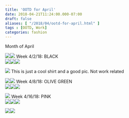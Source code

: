 ```yaml
---
title: 'OOTD for April'
date: 2018-04-21T11:24:00.000-07:00
draft: false
aliases: [ "/2018/04/ootd-for-april.html" ]
tags : [OOTD, Work]
categories: fashion
---
```


Month of April

  

  

[![](https://3.bp.blogspot.com/-D6SOVSBx3EM/Wtt-lytH-YI/AAAAAAAAE8s/soqO6kk-rQoBv78Vd-FbhXXDxinP3RwUwCLcBGAs/s200/IMG_0979.JPG)](https://3.bp.blogspot.com/-D6SOVSBx3EM/Wtt-lytH-YI/AAAAAAAAE8s/soqO6kk-rQoBv78Vd-FbhXXDxinP3RwUwCLcBGAs/s1600/IMG_0979.JPG)[![](https://2.bp.blogspot.com/-IKYLaNF8zVg/Wtt-l7lUUoI/AAAAAAAAE8k/8_CUf7OLsPUoGNXOSYct50twt5TQT3mhgCLcBGAs/s200/IMG_0983.JPG)](https://2.bp.blogspot.com/-IKYLaNF8zVg/Wtt-l7lUUoI/AAAAAAAAE8k/8_CUf7OLsPUoGNXOSYct50twt5TQT3mhgCLcBGAs/s1600/IMG_0983.JPG) Week 4/2/18: BLACK  
[![](https://2.bp.blogspot.com/-eII0nOkTKYA/Wtt-l0YHs2I/AAAAAAAAE8o/QG-cFhZQIV8Pher1fY97NtUBPmHs_nCmgCLcBGAs/s200/IMG_0993.JPG)](https://2.bp.blogspot.com/-eII0nOkTKYA/Wtt-l0YHs2I/AAAAAAAAE8o/QG-cFhZQIV8Pher1fY97NtUBPmHs_nCmgCLcBGAs/s1600/IMG_0993.JPG)[![](https://1.bp.blogspot.com/-50KOUQRiyIc/Wtt-nEyMWqI/AAAAAAAAE8w/BCg7q-Zq49Y86AmlKZGx9GgaWBHpqW9vQCLcBGAs/s200/IMG_0999.JPG)](https://1.bp.blogspot.com/-50KOUQRiyIc/Wtt-nEyMWqI/AAAAAAAAE8w/BCg7q-Zq49Y86AmlKZGx9GgaWBHpqW9vQCLcBGAs/s1600/IMG_0999.JPG)[![](https://1.bp.blogspot.com/-xl36PF_0vE8/Wtt-oeZ3lJI/AAAAAAAAE80/eYMgmC-hTLYC1R7GTJI66zuqT5LHsQziACLcBGAs/s200/IMG_1002.JPG)](https://1.bp.blogspot.com/-xl36PF_0vE8/Wtt-oeZ3lJI/AAAAAAAAE80/eYMgmC-hTLYC1R7GTJI66zuqT5LHsQziACLcBGAs/s1600/IMG_1002.JPG)  
  
[![](https://3.bp.blogspot.com/-5pu_9t5LgP8/Wtt-oTF-7FI/AAAAAAAAE84/N-iAVh4wcgMRdBiXdG9jm2KpZk1XIqkOwCLcBGAs/s200/IMG_1004.JPG)](https://3.bp.blogspot.com/-5pu_9t5LgP8/Wtt-oTF-7FI/AAAAAAAAE84/N-iAVh4wcgMRdBiXdG9jm2KpZk1XIqkOwCLcBGAs/s1600/IMG_1004.JPG) This is just a cool shirt and a good pic. Not work related  
  
[![](https://4.bp.blogspot.com/-6-g4RKUsoX4/Wtt_UmbBtyI/AAAAAAAAE9Q/GGpSgQte3P4PUxZM1gt5caUfU6x3DvwBgCLcBGAs/s200/IMG_1041.JPG)](https://4.bp.blogspot.com/-6-g4RKUsoX4/Wtt_UmbBtyI/AAAAAAAAE9Q/GGpSgQte3P4PUxZM1gt5caUfU6x3DvwBgCLcBGAs/s1600/IMG_1041.JPG)[![](https://2.bp.blogspot.com/-G14GDTRsFgo/Wtt_UqtnqHI/AAAAAAAAE9U/tpJNxfo10WI7sfhrmc9X_iuAW5X95MsWwCLcBGAs/s200/IMG_1043.JPG)](https://2.bp.blogspot.com/-G14GDTRsFgo/Wtt_UqtnqHI/AAAAAAAAE9U/tpJNxfo10WI7sfhrmc9X_iuAW5X95MsWwCLcBGAs/s1600/IMG_1043.JPG) Week 4/8/18: OLIVE GREEN  
[![](https://4.bp.blogspot.com/-x94Xjlkjews/Wtt_UMUfrTI/AAAAAAAAE9M/FmJTCfShmFY_SAa3bqBdwcF4dumllY55gCLcBGAs/s200/IMG_1044.JPG)](https://4.bp.blogspot.com/-x94Xjlkjews/Wtt_UMUfrTI/AAAAAAAAE9M/FmJTCfShmFY_SAa3bqBdwcF4dumllY55gCLcBGAs/s1600/IMG_1044.JPG)[![](https://4.bp.blogspot.com/-fIQk3h2wMak/Wtt_Vnyu3uI/AAAAAAAAE9Y/WnokPF_W2XkjpKuwN_ZSxvRTyCPm54DnACLcBGAs/s200/IMG_1045.JPG)](https://4.bp.blogspot.com/-fIQk3h2wMak/Wtt_Vnyu3uI/AAAAAAAAE9Y/WnokPF_W2XkjpKuwN_ZSxvRTyCPm54DnACLcBGAs/s1600/IMG_1045.JPG)[![](https://1.bp.blogspot.com/-Y1RjO41pNZc/Wtt_WQoEYwI/AAAAAAAAE9c/e076aF051BsLURMah6q-ZY_dq6pbdnjCwCLcBGAs/s200/IMG_1049.JPG)](https://1.bp.blogspot.com/-Y1RjO41pNZc/Wtt_WQoEYwI/AAAAAAAAE9c/e076aF051BsLURMah6q-ZY_dq6pbdnjCwCLcBGAs/s1600/IMG_1049.JPG)  
  
[![](https://2.bp.blogspot.com/-ln8bfAOGc4M/WtuAx2b7VyI/AAAAAAAAE-Q/z95PnwcTa-MCEYymdoA_hpPu-9ooy58egCLcBGAs/s200/IMG_1100.JPG)](https://2.bp.blogspot.com/-ln8bfAOGc4M/WtuAx2b7VyI/AAAAAAAAE-Q/z95PnwcTa-MCEYymdoA_hpPu-9ooy58egCLcBGAs/s1600/IMG_1100.JPG) Week 4/16/18: PINK  
[![](https://4.bp.blogspot.com/-wKHM4EL6pbc/WtuAvLUhJGI/AAAAAAAAE90/G_3XdDTgjpIAZN_IBwqBXkqcGKiCAm17wCLcBGAs/s200/IMG_1093.JPG)](https://4.bp.blogspot.com/-wKHM4EL6pbc/WtuAvLUhJGI/AAAAAAAAE90/G_3XdDTgjpIAZN_IBwqBXkqcGKiCAm17wCLcBGAs/s1600/IMG_1093.JPG)[![](https://3.bp.blogspot.com/-Vp7Yn11ujRw/WtuAvU1XLUI/AAAAAAAAE98/nW75pMb0qXQguE-XD7KVE2X0h72vRfqVQCLcBGAs/s200/IMG_1094.JPG)](https://3.bp.blogspot.com/-Vp7Yn11ujRw/WtuAvU1XLUI/AAAAAAAAE98/nW75pMb0qXQguE-XD7KVE2X0h72vRfqVQCLcBGAs/s1600/IMG_1094.JPG)[![](https://2.bp.blogspot.com/-7w4k0XkrVgY/WtuA7EKE4fI/AAAAAAAAE-w/G3U4qeKJJIs6EjWfZlQ_CyA-GKgIwgfjgCEwYBhgL/s200/IMG_1096.JPG)](https://2.bp.blogspot.com/-7w4k0XkrVgY/WtuA7EKE4fI/AAAAAAAAE-w/G3U4qeKJJIs6EjWfZlQ_CyA-GKgIwgfjgCEwYBhgL/s1600/IMG_1096.JPG)  
  
[![](https://1.bp.blogspot.com/-vrInuj6dZ6I/WtuAwxywcuI/AAAAAAAAE-I/2uu1--Q5RmEFSuNf-3iRhPjpBkbFNmhGgCLcBGAs/s200/IMG_1098.JPG)](https://1.bp.blogspot.com/-vrInuj6dZ6I/WtuAwxywcuI/AAAAAAAAE-I/2uu1--Q5RmEFSuNf-3iRhPjpBkbFNmhGgCLcBGAs/s1600/IMG_1098.JPG)[![](https://3.bp.blogspot.com/-TxYi4_Iz3gA/WtuAxoKLKNI/AAAAAAAAE-M/S5wUIUlMDgobkVZuAewBAy_YAPJKxMnQwCLcBGAs/s200/IMG_1099.JPG)](https://3.bp.blogspot.com/-TxYi4_Iz3gA/WtuAxoKLKNI/AAAAAAAAE-M/S5wUIUlMDgobkVZuAewBAy_YAPJKxMnQwCLcBGAs/s1600/IMG_1099.JPG)